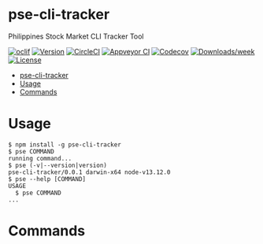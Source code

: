 pse-cli-tracker
===============

Philippines Stock Market CLI Tracker Tool

[![oclif](https://img.shields.io/badge/cli-oclif-brightgreen.svg)](https://oclif.io)
[![Version](https://img.shields.io/npm/v/pse-cli-tracker.svg)](https://npmjs.org/package/pse-cli-tracker)
[![CircleCI](https://circleci.com/gh/ianvizarra/pse-cli-tracker/tree/master.svg?style=shield)](https://circleci.com/gh/ianvizarra/pse-cli-tracker/tree/master)
[![Appveyor CI](https://ci.appveyor.com/api/projects/status/github/ianvizarra/pse-cli-tracker?branch=master&svg=true)](https://ci.appveyor.com/project/ianvizarra/pse-cli-tracker/branch/master)
[![Codecov](https://codecov.io/gh/ianvizarra/pse-cli-tracker/branch/master/graph/badge.svg)](https://codecov.io/gh/ianvizarra/pse-cli-tracker)
[![Downloads/week](https://img.shields.io/npm/dw/pse-cli-tracker.svg)](https://npmjs.org/package/pse-cli-tracker)
[![License](https://img.shields.io/npm/l/pse-cli-tracker.svg)](https://github.com/ianvizarra/pse-cli-tracker/blob/master/package.json)

<!-- toc -->
- [pse-cli-tracker](#pse-cli-tracker)
- [Usage](#usage)
- [Commands](#commands)
<!-- tocstop -->
# Usage
<!-- usage -->
```sh-session
$ npm install -g pse-cli-tracker
$ pse COMMAND
running command...
$ pse (-v|--version|version)
pse-cli-tracker/0.0.1 darwin-x64 node-v13.12.0
$ pse --help [COMMAND]
USAGE
  $ pse COMMAND
...
```
<!-- usagestop -->
# Commands
<!-- commands -->

<!-- commandsstop -->
